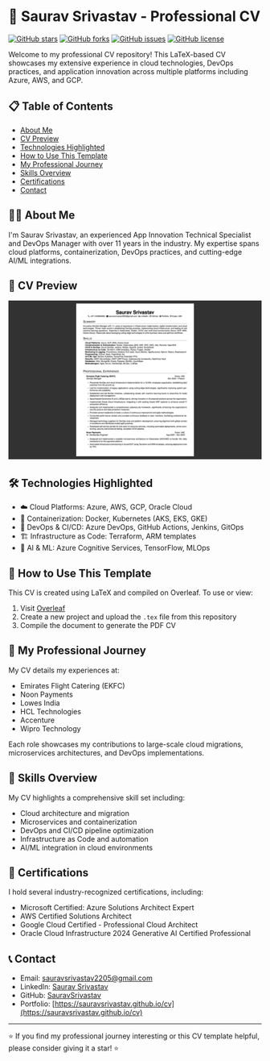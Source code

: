 # 🚀 Saurav Srivastav - Professional CV

[![GitHub stars](https://img.shields.io/github/stars/SauravSrivastav/saurav-srivastav-professional-cv?style=social)](https://github.com/SauravSrivastav/saurav-srivastav-professional-cv/stargazers)
[![GitHub forks](https://img.shields.io/github/forks/SauravSrivastav/saurav-srivastav-professional-cv?style=social)](https://github.com/SauravSrivastav/saurav-srivastav-professional-cv/network/members)
[![GitHub issues](https://img.shields.io/github/issues/SauravSrivastav/saurav-srivastav-professional-cv)](https://github.com/SauravSrivastav/saurav-srivastav-professional-cv/issues)
[![GitHub license](https://img.shields.io/github/license/SauravSrivastav/saurav-srivastav-professional-cv)](https://github.com/SauravSrivastav/saurav-srivastav-professional-cv/blob/main/LICENSE)

Welcome to my professional CV repository! This LaTeX-based CV showcases my extensive experience in cloud technologies, DevOps practices, and application innovation across multiple platforms including Azure, AWS, and GCP.

## 📋 Table of Contents

- [About Me](#about-me)
- [CV Preview](#cv-preview)
- [Technologies Highlighted](#technologies-highlighted)
- [How to Use This Template](#how-to-use-this-template)
- [My Professional Journey](#my-professional-journey)
- [Skills Overview](#skills-overview)
- [Certifications](#certifications)
- [Contact](#contact)

## 🙋‍♂️ About Me

I'm Saurav Srivastav, an experienced App Innovation Technical Specialist and DevOps Manager with over 11 years in the industry. My expertise spans cloud platforms, containerization, DevOps practices, and cutting-edge AI/ML integrations.

## 👀 CV Preview

![Search Results](https://github.com/SauravSrivastav/saurav-srivastav-professional-cv/blob/main/data/1.png)   

## 🛠 Technologies Highlighted

- ☁️ Cloud Platforms: Azure, AWS, GCP, Oracle Cloud
- 🐳 Containerization: Docker, Kubernetes (AKS, EKS, GKE)
- 🚀 DevOps & CI/CD: Azure DevOps, GitHub Actions, Jenkins, GitOps
- 🏗 Infrastructure as Code: Terraform, ARM templates
- 🧠 AI & ML: Azure Cognitive Services, TensorFlow, MLOps

## 🚀 How to Use This Template

This CV is created using LaTeX and compiled on Overleaf. To use or view:

1. Visit [Overleaf](https://www.overleaf.com/)
2. Create a new project and upload the `.tex` file from this repository
3. Compile the document to generate the PDF CV

## 💼 My Professional Journey

My CV details my experiences at:
- Emirates Flight Catering (EKFC)
- Noon Payments
- Lowes India
- HCL Technologies
- Accenture
- Wipro Technology

Each role showcases my contributions to large-scale cloud migrations, microservices architectures, and DevOps implementations.

## 🔧 Skills Overview

My CV highlights a comprehensive skill set including:
- Cloud architecture and migration
- Microservices and containerization
- DevOps and CI/CD pipeline optimization
- Infrastructure as Code and automation
- AI/ML integration in cloud environments

## 🏅 Certifications

I hold several industry-recognized certifications, including:
- Microsoft Certified: Azure Solutions Architect Expert
- AWS Certified Solutions Architect
- Google Cloud Certified - Professional Cloud Architect
- Oracle Cloud Infrastructure 2024 Generative AI Certified Professional

## 📞 Contact

- Email: sauravsrivastav2205@gmail.com
- LinkedIn: [Saurav Srivastav](https://www.linkedin.com/in/sauravsrivastav2205)
- GitHub: [SauravSrivastav](https://github.com/SauravSrivastav)
- Portfolio: [https://sauravsrivastav.github.io/cv](https://sauravsrivastav.github.io/cv)

---

⭐️ If you find my professional journey interesting or this CV template helpful, please consider giving it a star! ⭐️
